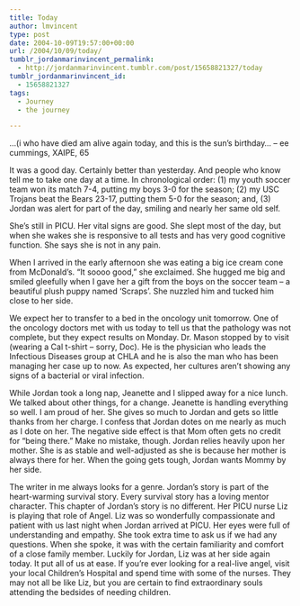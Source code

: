 ```yaml
---
title: Today
author: lmvincent
type: post
date: 2004-10-09T19:57:00+00:00
url: /2004/10/09/today/
tumblr_jordanmarinvincent_permalink:
  - http://jordanmarinvincent.tumblr.com/post/15658821327/today
tumblr_jordanmarinvincent_id:
  - 15658821327
tags:
  - Journey
  - the journey

---
```

&hellip;(i who have died am alive again today, and this is the sun&rsquo;s birthday&hellip; &#8211; ee cummings, XAIPE, 65

It was a good day. Certainly better than yesterday. And people who know tell me to take one day at a time. In chronological order: (1) my youth soccer team won its match 7-4, putting my boys 3-0 for the season; (2) my USC Trojans beat the Bears 23-17, putting them 5-0 for the season; and, (3) Jordan was alert for part of the day, smiling and nearly her same old self.<a name="more"></a>

She&rsquo;s still in PICU. Her vital signs are good. She slept most of the day, but when she wakes she is responsive to all tests and has very good cognitive function. She says she is not in any pain.

When I arrived in the early afternoon she was eating a big ice cream cone from McDonald&rsquo;s. &ldquo;It soooo good,&rdquo; she exclaimed. She hugged me big and smiled gleefully when I gave her a gift from the boys on the soccer team &#8211; a beautiful plush puppy named &lsquo;Scraps&rsquo;. She nuzzled him and tucked him close to her side.

We expect her to transfer to a bed in the oncology unit tomorrow. One of the oncology doctors met with us today to tell us that the pathology was not complete, but they expect results on Monday. Dr. Mason stopped by to visit (wearing a Cal t-shirt &ndash; sorry, Doc). He is the physician who leads the Infectious Diseases group at CHLA and he is also the man who has been managing her case up to now. As expected, her cultures aren&rsquo;t showing any signs of a bacterial or viral infection.

While Jordan took a long nap, Jeanette and I slipped away for a nice lunch. We talked about other things, for a change. Jeanette is handling everything so well. I am proud of her. She gives so much to Jordan and gets so little thanks from her charge. I confess that Jordan dotes on me nearly as much as I dote on her. The negative side effect is that Mom often gets no credit for &ldquo;being there.&rdquo; Make no mistake, though. Jordan relies heavily upon her mother. She is as stable and well-adjusted as she is because her mother is always there for her. When the going gets tough, Jordan wants Mommy by her side.

The writer in me always looks for a genre. Jordan&rsquo;s story is part of the heart-warming survival story. Every survival story has a loving mentor character. This chapter of Jordan&rsquo;s story is no different. Her PICU nurse Liz is playing that role of Angel. Liz was so wonderfully compassionate and patient with us last night when Jordan arrived at PICU. Her eyes were full of understanding and empathy. She took extra time to ask us if we had any questions. When she spoke, it was with the certain familiarity and comfort of a close family member. Luckily for Jordan, Liz was at her side again today. It put all of us at ease. If you&rsquo;re ever looking for a real-live angel, visit your local Children&rsquo;s Hospital and spend time with some of the nurses. They may not all be like Liz, but you are certain to find extraordinary souls attending the bedsides of needing children.

<div class="blogger-post-footer">
  <img loading="lazy" width="1" height="1" src="https://blogger.googleusercontent.com/tracker/9039099668816362935-356049403419275308?l=jordansjourney2.blogspot.com" alt="" />
</div>
